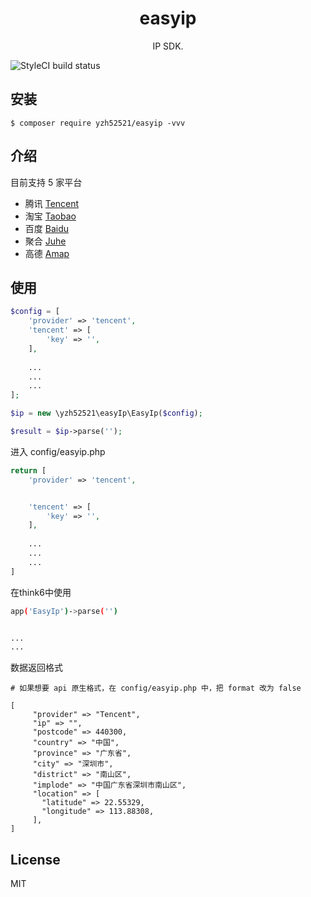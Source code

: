 <h1 align="center"> easyip </h1>

<p align="center"> IP SDK.</p>

![StyleCI build status](https://github.styleci.io/repos/181667367/shield) 


## 安装

```shell
$ composer require yzh52521/easyip -vvv
```

## 介绍
目前支持 5 家平台  
* 腾讯 [Tencent](https://lbs.qq.com/webservice_v1/guide-ip.html)
* 淘宝 [Taobao](http://ip.taobao.com/)
* 百度 [Baidu](http://lbsyun.baidu.com/index.php?title=webapi/ip-api)
* 聚合 [Juhe](https://www.juhe.cn/docs/api/id/1)
* 高德 [Amap](https://lbs.amap.com/api/webservice/guide/api/ipconfig)

## 使用

```php
$config = [
    'provider' => 'tencent',
    'tencent' => [
        'key' => '',
    ],
    
    ...
    ...
    ...
];

$ip = new \yzh52521\easyIp\EasyIp($config);

$result = $ip->parse('');
```

进入 config/easyip.php
```php
return [
    'provider' => 'tencent',


    'tencent' => [
        'key' => '',
    ],
    
    ...
    ...
    ...
]
```

在think6中使用
```bash
app('EasyIp')->parse('')


...
...
```

数据返回格式
```
# 如果想要 api 原生格式，在 config/easyip.php 中，把 format 改为 false

[
     "provider" => "Tencent",
     "ip" => "",
     "postcode" => 440300,
     "country" => "中国",
     "province" => "广东省",
     "city" => "深圳市",
     "district" => "南山区",
     "implode" => "中国广东省深圳市南山区",
     "location" => [
       "latitude" => 22.55329,
       "longitude" => 113.88308,
     ],
]
```

## License

MIT
